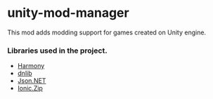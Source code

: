 # unity-mod-manager
This mod adds modding support for games created on Unity engine.

### Libraries used in the project.
- [Harmony](https://github.com/pardeike/Harmony/wiki/Utilities)
- [dnlib](https://github.com/0xd4d/dnlib)
- [Json.NET](https://www.newtonsoft.com/json)
- [Ionic.Zip](https://archive.codeplex.com/?p=dotnetzip)
